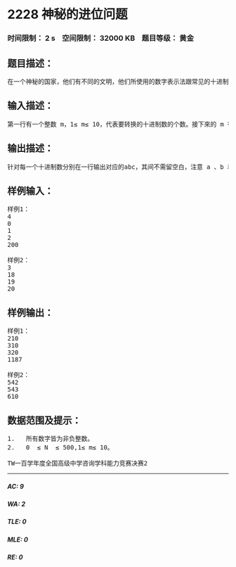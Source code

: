 # 2228 神秘的进位问题   
### 时间限制： 2 s&nbsp;&nbsp;&nbsp;&nbsp;空间限制： 32000 KB&nbsp;&nbsp;&nbsp;&nbsp;题目等级： 黄金  
## 题目描述：  

<pre>
在一个神秘的国家，他们有不同的文明，他们所使用的数字表示法跟常见的十进制法不一样。对于一个十进制的数字 N，他们会表示成abc，其中  a > b > c >= 0，且满足N= C(a, 3) + C( b, 2) + C(c, 1)，C 为二项系数，即 C(m, n)=m!/(n!(m-n)! )，但当 m < n时，C(m, n) = 0。为帮助了解这个神秘国度的文化，请写一程序來将十进制数转换成这个神秘的进位法。
</pre>
  
  
## 输入描述：  

<pre>
第一行有一个整数 m，1≤ m≤ 10，代表要转换的十进制数的个数。接下來的 m 行（第2 行至第(m+1) 行）：每一行都有一个介于 0 和500 之间的整数，代表要转换的十进制数。
</pre>
  
  
## 输出描述：  

<pre>
针对每一个十进制数分别在一行输出对应的abc，其间不需留空白，注意 a 、b 和c 未必只有一位数，若答案不唯一时请输出字典顺序最小的表示法，即尽可能取小的a 及b 值。
</pre>
  
  
## 样例输入：  

<pre>
样例1：
4
0
1
2
200 
 
样例2：
3
18
19
20 
</pre>
  
  
## 样例输出：  

<pre>
样例1：
210
310
320
1187 
 
样例2：
542
543
610
</pre>
  
  
## 数据范围及提示：  

<pre>
1.   所有数字皆为非负整数。
2.   0  ≤ N  ≤ 500,1≤ m≤ 10。
 
TW一百学年度全国高级中学咨询学科能力竞赛决赛2
</pre>
  
  
***  

##### AC: 9  
##### WA: 2  
##### TLE: 0  
##### MLE: 0  
##### RE: 0  
